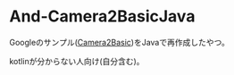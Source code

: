 # And-Camera2BasicJava
Googleのサンプル([Camera2Basic](https://github.com/android/camera-samples/tree/main/Camera2Basic))をJavaで再作成したやつ。

kotlinが分からない人向け(自分含む)。
